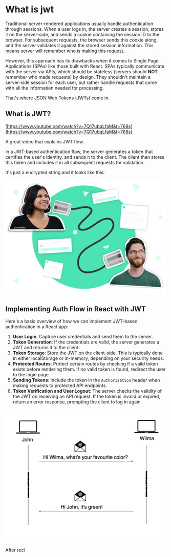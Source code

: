 # What is jwt

Traditional server-rendered applications usually handle authentication through sessions. When a user logs in, the server creates a session, stores it on the server-side, and sends a cookie containing the session ID to the browser. For subsequent requests, the browser sends this cookie along, and the server validates it against the stored session information. This means server will remember who is making this request.

However, this approach has its drawbacks when it comes to Single Page Applications (SPAs) like those built with React. SPAs typically communicate with the server via APIs, which should be stateless (servers should  **NOT** remember who made requests) by design. They shouldn't maintain a server-side session for each user, but rather handle requests that come with all the information needed for processing.

That's where JSON Web Tokens (JWTs) come in.

## What is JWT?

[https://www.youtube.com/watch?v=7Q17ubqLfaM&t=768s](https://www.youtube.com/watch?v=7Q17ubqLfaM&t=768s)

A great video that explains JWT flow.

In a JWT-based authentication flow, the server generates a token that certifies the user's identity, and sends it to the client. The client then stores this token and includes it in all subsequent requests for validation.

It's just a encrypted string and it looks like this:

![Untitled](/front-end-course/asynchronous-javascript/intro-to-asyncronous-programing/untitled.png)

## Implementing Auth Flow in React with JWT

Here's a basic overview of how we can implement JWT-based authentication in a React app:

1. **User Login**: Capture user credentials and send them to the server.
2. **Token Generation**: If the credentials are valid, the server generates a JWT and returns it to the client.
3. **Token Storage**: Store the JWT on the client-side. This is typically done in either localStorage or in-memory, depending on your security needs.
4. **Protected Routes**: Protect certain routes by checking if a valid token exists before rendering them. If no valid token is found, redirect the user to the login page.
5. **Sending Tokens**: Include the token in the `Authorization` header when making requests to protected API endpoints.
6. **Token Verification and User Logout**: The server checks the validity of the JWT on receiving an API request. If the token is invalid or expired, return an error response, prompting the client to log in again.

![Untitled](/front-end-course/asynchronous-javascript/intro-to-asyncronous-programing/untitled-1.png)

After reci